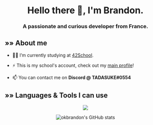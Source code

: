 <h1 align="center">Hello there 👋, I'm Brandon.</h1>
<h3 align="center">A passionate and curious developer from France.</h3>

<h2>»» About me</h2>

- 👨‍🎓 I’m currently studying at [42School](https://github.com/42School).

- ⚡ This is my school's account, check out my [main profile](https://github.com/brandonlooksdumb)!

- 📫 You can contact me on **Discord @ TADASUKE#0554**

<h2>»» Languages & Tools I can use</h2>

<p align="center" width="100%">
  <img src="https://skillicons.dev/icons?i=java,c,linux,bash,mysql,redis,php,cloudflare,gcp,git,grafana,figma,vscode,idea"/>
</p>

<p align="center" width="100%">
  <img align="center" src="https://github-readme-stats.vercel.app/api?username=okbrandon&count_private=true&show_icons=true&theme=midnight-purple" alt="okbrandon's GitHub stats" />
</p>

